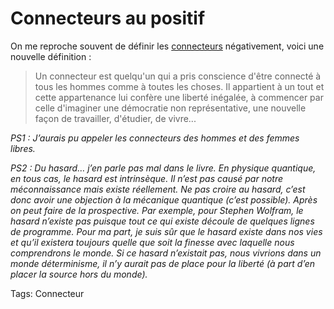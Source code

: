 # Connecteurs au positif

On me reproche souvent de définir les [connecteurs](http://blog.tcrouzet.com/definitions/) négativement, voici une nouvelle définition :

> Un connecteur est quelqu'un qui a pris conscience d'être connecté à tous les hommes comme à toutes les choses. Il appartient à un tout et cette appartenance lui confère une liberté inégalée, à commencer par celle d'imaginer une démocratie non représentative, une nouvelle façon de travailler, d'étudier, de vivre...

*PS1 : J’aurais pu appeler les connecteurs des hommes et des femmes libres.*

*PS2 : Du hasard… j’en parle pas mal dans le livre. En physique quantique, en tous cas, le hasard est intrinsèque. Il n’est pas causé par notre méconnaissance mais existe réellement. Ne pas croire au hasard, c’est donc avoir une objection à la mécanique quantique (c’est possible). Après on peut faire de la prospective. Par exemple, pour Stephen Wolfram, le hasard n’existe pas puisque tout ce qui existe découle de quelques lignes de programme. Pour ma part, je suis sûr que le hasard existe dans nos vies et qu’il existera toujours quelle que soit la finesse avec laquelle nous comprendrons le monde. Si ce hasard n’existait pas, nous vivrions dans un monde déterminisme, il n’y aurait pas de place pour la liberté (à part d’en placer la source hors du monde).*

Tags: Connecteur